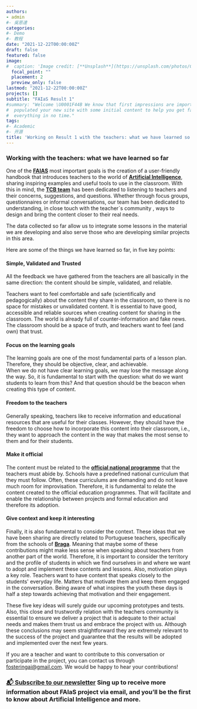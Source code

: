 ```yaml
---
authors:
- admin
#- 吳恩達
categories:
#- Demo
#- 教程
date: "2021-12-22T00:00:00Z"
draft: false
featured: false
image:
#  caption: 'Image credit: [**Unsplash**](https://unsplash.com/photos/CpkOjOcXdUY)'
  focal_point: ""
  placement: 2
  preview_only: false
lastmod: "2021-12-22T00:00:00Z"
projects: []
subtitle: "FAIaS Result 1"
#summary: "Welcome \U0001F44B We know that first impressions are important, so we've
#  populated your new site with some initial content to help you get familiar with
#  everything in no time."
tags:
#- Academic
#- 开源
title: 'Working on Result 1 with the teachers: what we have learned so far'
---
```



### **Working with the teachers: what we have learned so far** 

One of the [**FAIAS**](https://fosteringai.github.io/) most important goals is the creation of a user-friendly handbook that introduces teachers to the world of [**Artificial Intelligence**](https://en.wikipedia.org/wiki/Artificial_intelligence), sharing inspiring examples and useful tools to use in the classroom.
With this in mind, the [**TCB  team**](https://fosteringai.github.io/partners/teatro/) has been dedicated to listening to teachers and their concerns, suggestions, and questions. Whether through focus groups, questionnaires or informal conversations, our team has been dedicated to understanding, in close touch with the teacher´s community , ways to design and bring the content closer to their real needs.

The data collected so far allow us to integrate some lessons in the material we are developing and also serve those who are developing similar projects in this area.
 
Here are some of the things we have learned so far, in five key points:


#### **Simple, Validated and Trusted**

All the feedback we have gathered from the teachers are all basically in the same direction: the content should be simple, validated, and reliable.

Teachers want to feel comfortable and safe (scientifically and pedagogically) about the content they share in the classroom, so there is no space for mistakes or unvalidated content. It is essential to have good, accessible and reliable sources when creating content for sharing in the classroom. 
The world is already full of counter-information and fake news. The classroom should be a space of truth, and teachers want to feel (and own) that trust.



#### **Focus on the learning goals**

The learning goals are one of the most fundamental parts of a lesson plan. Therefore, they should be objective, clear, and achievable.  
When we do not have clear learning goals, we may lose the message along the way. So, it is fundamental to start with the question: what do we want students to learn from this? And that question should be the beacon when creating this type of content.



#### **Freedom to the teachers**

Generally speaking, teachers like to receive information and educational resources that are useful for their classes. However, they should have the freedom to choose how to incorporate this content into their classroom, i.e., they want to approach the content in the way that makes the most sense to them and for their students.


#### **Make it official**

The content must be related to the [**official national programme**](https://en.wikipedia.org/wiki/Education_in_Portugal) that the teachers must abide by. 
Schools have a predefined national curriculum that they must follow. Often, these curriculums are demanding and do not leave much room for improvisation. Therefore, it is fundamental to relate the content created to the official education programmes. That will facilitate and enable the relationship between projects and formal education and therefore its adoption.


#### **Give context and keep it interesting**

Finally, it is also fundamental to consider the context. These ideas that we have been sharing are directly related to Portuguese teachers, specifically from the schools of [**Braga**](https://en.wikipedia.org/wiki/Braga). Meaning that maybe some of these contributions might make less sense when speaking about teachers from another part of the world. Therefore, it is important to consider the territory and the profile of students in which we find ourselves in and where we want to adopt and implement these contents and lessons. 
Also, motivation plays a key role. Teachers want to have content that speaks closely to the students' everyday life. Matters that motivate them and keep them engaged in the conversation. Being aware of what inspires the youth these days is half a step towards achieving that motivation and their engagement.

These five key ideas will surely guide our upcoming prototypes and tests. Also, this close and trustwordly relation with the teachers community  is essential to ensure we deliver a project that is adequate to their actual needs and makes them trust us and embrace the project with us. 
Although these conclusions may seem straightforward they are extremely relevant to the success of the project and guarantee that the results will be adopted and implemented over the next few years.

If you are a teacher and want to contribute to this conversation or participate in the project, you can contact us through fosteringai@gmail.com. We would be happy to hear your contributions!






### [📬 Subscribe to our newsletter](http://eepurl.com/hLgTQz) Sing up to receive more information about FAIaS project via email, and you’ll be the first to know about Artificial Intelligence and more.



